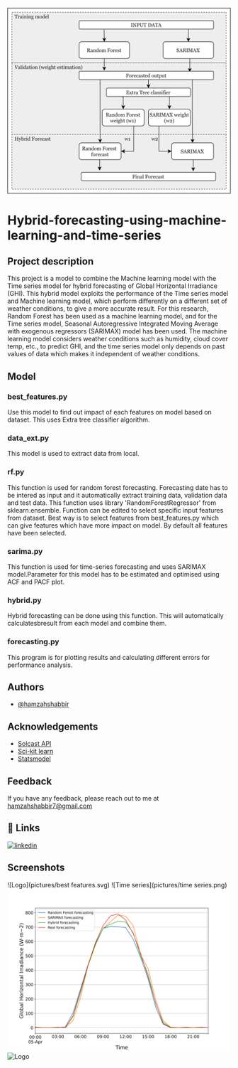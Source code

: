 ![Logo](pictures/hybrid.png)

# Hybrid-forecasting-using-machine-learning-and-time-series
## Project description
This project is a model to combine the Machine learning model with the Time series model for hybrid forecasting of Global Horizontal Irradiance (GHI). This hybrid model exploits the performance of the Time series model and Machine learning model, which perform differently on a different set of weather conditions, to give a more accurate result. For this research, Random Forest has been used as a machine learning model, and for the Time series model, Seasonal Autoregressive Integrated Moving Average with exogenous regressors (SARIMAX) model has been used. The machine learning model considers weather conditions such as humidity, cloud cover temp, etc., to predict GHI, and the time series model only depends on past values of data which makes it independent of weather conditions.

## Model
### best_features.py
Use this model to find out impact of each features on model based on dataset. This uses Extra tree classifier algorithm.

### data_ext.py
This model is used to extract data from local.

### rf.py
This function is used for random forest forecasting. Forecasting date has to be intered as input and it automatically extract training data, validation data and test data. This function uses library 'RandomForestRegressor' from sklearn.ensemble. Function can be edited to select specific input features from dataset. Best way is to select features from  best_features.py which can give features which have more impact on model. By default all features have been selected.

### sarima.py
This function is used for time-series forecasting and uses SARIMAX model.Parameter for this model has to be estimated and optimised using ACF and PACF plot. 

### hybrid.py
Hybrid forecasting can be done using this function. This will automatically calculatesbresult from each model and combine them.

### forecasting.py
This program is for plotting results and calculating different errors for performance analysis.
## Authors

- [@hamzahshabbir](https://www.linkedin.com/in/hamzah-shabbir-108765a5/)


## Acknowledgements

 - [Solcast API](https://solcast.com/)
 - [Sci-kit learn](https://scikit-learn.org/stable/modules/generated/sklearn.ensemble.RandomForestRegressor.html)
 - [Statsmodel](https://www.statsmodels.org/stable/index.html)

  

## Feedback

If you have any feedback, please reach out to me at hamzahshabbir7@gmail.com

  
## 🔗 Links
[![linkedin](https://img.shields.io/badge/linkedin-0A66C2?style=for-the-badge&logo=linkedin&logoColor=white)](https://www.linkedin.com/in/hamzah-shabbir-108765a5/)

## Screenshots
![Logo](pictures/best features.svg)
![Time series](pictures/time series.png)
![result](pictures/april.svg)
![Logo](pictures/oct.png)

  
